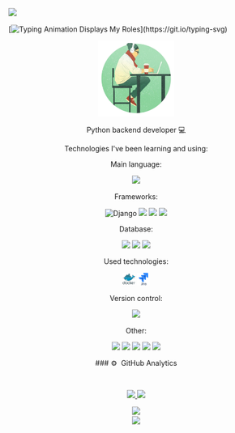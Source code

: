 ![](https://github.com/halfrost/halfrost/blob/master/icons/header_.png)

[![Typing Animation Displays My Roles](https://readme-typing-svg.herokuapp.com?color=%2336BCF7&lines=Hello+I'm+Oskar;Welcome+to+my+Github+profile;)](https://git.io/typing-svg)

<p align="center">
    </p>
    <p align="center">
    <img width="150" src="https://raw.githubusercontent.com/tonynguyenit18/tonynguyenit18/main/static/code-guy.jpeg">
</p>

<p align="center">
    </p>
    <p align="center">
Python backend developer 💻
<br>

<p align="center">
    </p>
    <p align="center">
Technologies I've been learning and using:
<br>
        
<p align="center">
    </p>
    <p align="center">     
Main language:
<p align="center">
<img src="https://img.shields.io/badge/python%20-%2314354C.svg?&style=for-the-badge&logo=python&logoColor=white"/>
    
<p align="center">
Frameworks: 
<p align="center">
<img width="10%" alt="Django" src="https://img.shields.io/badge/django-%23092E20.svg?style=for-the-badge&logo=django&logoColor=white"/>
<img width="13%" src="https://img.shields.io/badge/DJANGO-REST-ff1709?style=for-the-"/>
<img width="10%" src="https://img.shields.io/badge/Flask-000000?style=for-the-badge&logo=flask&logoColor=white"/>
<img width="10%" src="https://img.shields.io/badge/FastAPI-005571?style=for-the-badge&logo=fastapi"/>

<br/>
<p align="center">
Database:
<p align="center">
<img width="10%" src="https://img.shields.io/badge/MySQL-005C84?style=for-the-badge&logo=mysql&logoColor=white"/>
<img width="15%" src="https://img.shields.io/badge/PostgreSQL-316192?style=for-the-badge&logo=postgresql&logoColor=white"/>
<img width="11%" src="https://img.shields.io/badge/SQLite-07405E?style=for-the-badge&logo=sqlite&logoColor=white"/>

<p align="center">
Used technologies:
<p align="center">
<img  width="5%" src="https://github.com/devicons/devicon/blob/master/icons/docker/docker-original-wordmark.svg"/>
<img  width="5%" src="https://github.com/devicons/devicon/blob/master/icons/jira/jira-original-wordmark.svg"/>
    
<p align="center">
Version control:
<p align="center">
<img width="13%" src="https://img.shields.io/badge/GitHub-100000?style=for-the-badge&logo=github&logoColor=white"/>
    
<p align="center">
Other:
<p align="center">
<img width="7%" src="https://img.shields.io/badge/GIT-E44C30?style=for-the-badge&logo=git&logoColor=white"/>
<img width="7%" src="https://img.shields.io/badge/CSS-239120?&style=for-the-badge&logo=css3&logoColor=white"/>
<img width="8%" src="https://img.shields.io/badge/HTML-239120?style=for-the-badge&logo=html5&logoColor=white"/>
<img width="7%" src="https://img.shields.io/badge/SAP-0FAAFF?style=for-the-badge&logo=sap&logoColor=white"/>
<img width="10.5%" src="https://img.shields.io/badge/Postman-FF6C37?style=for-the-badge&logo=Postman&logoColor=white"/>





<p align="center">
    </p>
    <p align="center">
### ⚙️ &nbsp;GitHub Analytics
<br>
        
<p align="center">
<img src="https://komarev.com/ghpvc/?username=AgzigitovOskar&style=flat-square&color=blue" alt=""/>
</a>
</p>

<p align="center">
<a href="https://github.com/AgzigitovOskar">
  <img height="180em" src="https://github-readme-stats-eight-theta.vercel.app/api?username=AgzigitovOskar&show_icons=true&theme=algolia&include_all_commits=true&count_private=true"/>
  <img height="180em" src="https://github-readme-stats-eight-theta.vercel.app/api/top-langs/?username=AgzigitovOskar&layout=compact&langs_count=8&theme=algolia"/>
</a>
</p>


<div id="header" align="center">
  <img src="https://media0.giphy.com/media/v1.Y2lkPTc5MGI3NjExbmM2ZDhuYnowNHpyMXBrM3VvaXJuOWxncGZpb2I2MjZ4bnY1bmx3aiZlcD12MV9pbnRlcm5hbF9naWZfYnlfaWQmY3Q9Zw/pufOOG2cplDtfyQXL1/giphy.gif" width="150"/>
</div>

<div id="header" align="center">
  <img src="https://media.giphy.com/media/pufOOG2cplDtfyQXL1/giphy-downsized-large.gif"/>
</div>


